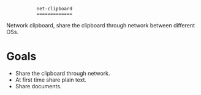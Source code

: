                net-clipboard
               =============

Network clipboard, share the clipboard through 
network between different OSs.

Goals
=====
   - Share the clipboard through network.
   - At first time share plain text.
   - Share documents.
